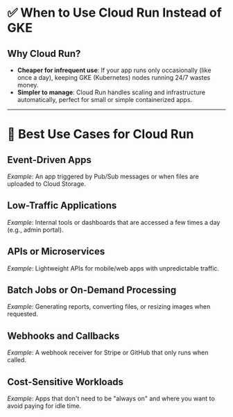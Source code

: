 # ✅ When to Use Cloud Run Instead of GKE

## Why Cloud Run?

- **Cheaper for infrequent use**: If your app runs only occasionally (like once a day), keeping GKE (Kubernetes) nodes running 24/7 wastes money.
- **Simpler to manage**: Cloud Run handles scaling and infrastructure automatically, perfect for small or simple containerized apps.

---

# 🔄 Best Use Cases for Cloud Run

## Event-Driven Apps
*Example*: An app triggered by Pub/Sub messages or when files are uploaded to Cloud Storage.

## Low-Traffic Applications
*Example*: Internal tools or dashboards that are accessed a few times a day (e.g., admin portal).

## APIs or Microservices
*Example*: Lightweight APIs for mobile/web apps with unpredictable traffic.

## Batch Jobs or On-Demand Processing
*Example*: Generating reports, converting files, or resizing images when requested.

## Webhooks and Callbacks
*Example*: A webhook receiver for Stripe or GitHub that only runs when called.

## Cost-Sensitive Workloads
*Example*: Apps that don't need to be "always on" and where you want to avoid paying for idle time.


